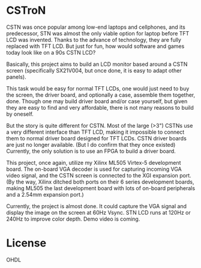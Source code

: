 # CSTroN

CSTN was once popular among low-end laptops and cellphones, and its predecessor, STN was almost the only viable option for laptop before TFT LCD was invented. Thanks to the advance of technology, they are fully replaced with TFT LCD. But just for fun, how would software and games today look like on a 90s CSTN LCD?

Basically, this project aims to build an LCD monitor based around a CSTN screen (specifically SX21V004, but once done, it is easy to adapt other panels).

This task would be easy for normal TFT LCDs, one would just need to buy the screen, the driver board, and optionally a case, assemble them together, done. Though one may build driver board and/or case yourself, but given they are easy to find and very affordable, there is not many reasons to build by oneself.

But the story is quite different for CSTN. Most of the large (>3") CSTNs use a very different interface than TFT LCD, making it impossible to connect them to normal driver board designed for TFT LCDs. CSTN driver boards are just no longer available. (But I do confirm that they once existed) Currently, the only solution is to use an FPGA to build a driver board.

This project, once again, utilize my Xilinx ML505 Virtex-5 development board. The on-board VGA decoder is used for capturing incoming VGA video signal, and the CSTN screen is connected to the XGI expansion port. (By the way, Xilinx ditched both ports on their 6 series development boards, making ML505 the last development board with lots of on-board peripherals and a 2.54mm expansion port.)

Currently, the project is almost done. It could capture the VGA signal and display the image on the screen at 60Hz Vsync. STN LCD runs at 120Hz or 240Hz to improve color depth. Demo video is coming.

# License

OHDL